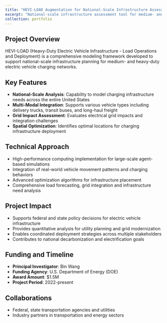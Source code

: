 ```yaml
---
title: "HEVI-LOAD Augmentation for National-Scale Infrastructure Assessment (HEVI-LOAD.US)"
excerpt: "National-scale infrastructure assessment tool for medium- and heavy-duty electric vehicle charging deployment. <br/><strong>Funding:</strong> DOE, $1.5M as P.I."
collection: portfolio
---
```


## Project Overview

HEVI-LOAD (Heavy-Duty Electric Vehicle Infrastructure - Load Operations and Deployment) is a comprehensive modeling framework developed to support national-scale infrastructure planning for medium- and heavy-duty electric vehicle charging networks.

## Key Features

* **National-Scale Analysis**: Capability to model charging infrastructure needs across the entire United States
* **Multi-Modal Integration**: Supports various vehicle types including delivery trucks, transit buses, and long-haul freight
* **Grid Impact Assessment**: Evaluates electrical grid impacts and integration challenges
* **Spatial Optimization**: Identifies optimal locations for charging infrastructure deployment

## Technical Approach

* High-performance computing implementation for large-scale agent-based simulations
* Integration of real-world vehicle movement patterns and charging behaviors
* Advanced optimization algorithms for infrastructure placement
* Comprehensive load forecasting, grid integration and infrastructure need analysis

## Project Impact

* Supports federal and state policy decisions for electric vehicle infrastructure
* Provides quantitative analysis for utility planning and grid modernization
* Enables coordinated deployment strategies across multiple stakeholders
* Contributes to national decarbonization and electrification goals

## Funding and Timeline

* **Principal Investigator**: Bin Wang
* **Funding Agency**: U.S. Department of Energy (DOE)
* **Award Amount**: $1.5M
* **Project Period**: 2022-present

## Collaborations

* Federal, state transportation agencies and utilities
* Industry partners in transportation and energy sectors
